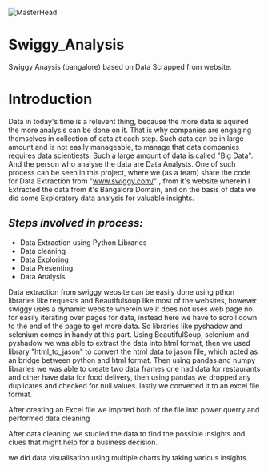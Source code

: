 ![MasterHead](https://cdn.dribbble.com/users/1197989/screenshots/5585685/media/139eef797b4034c31cd8189a717c2022.gif)

# Swiggy_Analysis
Swiggy Anaysis (bangalore) based on Data Scrapped from website.
# Introduction
Data in today's time is a relevent thing, because the more data is aquired the more analysis can be done on it. That is why companies are engaging themselves in collection of data at each step. Such data can be in large amount and is not easily manageable, to manage that data companies requires data scientiests. Such a large amount of data is called "Big Data". And the person who analyse the data are Data Analysts. One of such process can be seen in this project, where we (as a team) share the code for Data Extraction from "www.swiggy.com/" , from it's website wherein I Extracted the data from it's Bangalore Domain, and on the basis of data we did some Exploratory data analysis for valuable insights.
## _Steps involved in process:_
- Data Extraction using Python Libraries
- Data cleaning 
- Data Exploring
- Data Presenting
- Data Analysis

Data extraction from swiggy website can be easily done using pthon libraries like requests and Beautifulsoup like most of the websites, however swiggy uses a dynamic website wherein we it does not uses web page no. for easily iterating over pages for data, instead here we have to scroll down to the end of the page to get more data. So libraries like pyshadow and selenium comes in handy at this part. Using BeautifulSoup, selenium and pyshadow we was able to extract the data into html format, then we used library "html_to_jason" to convert the html data to jason file, which acted as an bridge between python and html format. Then using pandas and numpy libraries we was able to create two data frames one had data for restaurants and other have data for food delivery, then using pandas we dropped any duplicates and checked for null values. lastly we converted it to an excel file format.

After creating an Excel file we imprted both of the file into power querry and performed data cleaning

After data cleaning we studied the data to find the possible insights and clues that might help for a business decision.

we did data visualisation using multiple charts by taking various insights.


